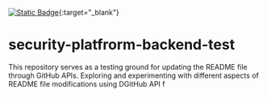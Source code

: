 [![Static Badge](https://img.shields.io/badge/Security%20Rating-F%200%25-gray)](https://security.dev.platform.usw2.upwork/repositories/46305){:target="_blank"} 
# security-platfrorm-backend-test
This repository serves as a testing ground for updating the README file through GitHub APIs. Exploring and experimenting with different aspects of README file modifications using DGitHub API f